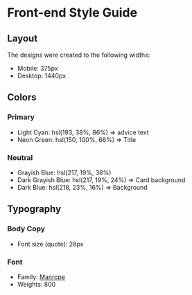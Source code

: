 # Front-end Style Guide

## Layout

The designs were created to the following widths:

- Mobile: 375px
- Desktop: 1440px

## Colors

### Primary

- Light Cyan: hsl(193, 38%, 86%) => advice text
- Neon Green: hsl(150, 100%, 66%) => Title

### Neutral

- Grayish Blue: hsl(217, 19%, 38%)
- Dark Grayish Blue: hsl(217, 19%, 24%) => Card background
- Dark Blue: hsl(218, 23%, 16%) => Background

## Typography

### Body Copy

- Font size (quote): 28px

### Font

- Family: [Manrope](https://fonts.google.com/specimen/Manrope)
- Weights: 800
